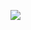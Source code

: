 ![](https://i.giphy.com/media/v1.Y2lkPTc5MGI3NjExdXJtcjB0OHZkMW9rc3RsdDh6ajV3Z3R6cXBqNGZqZHR2bzg5NXRwZCZlcD12MV9pbnRlcm5hbF9naWZfYnlfaWQmY3Q9Zw/xUA7b30EbtkaMHvRgk/giphy.gif)
